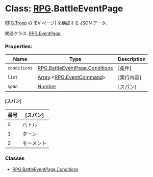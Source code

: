 # Class: [RPG](RPG.md).BattleEventPage

[RPG.Troop](RPG.Troop.md) の [EV ページ] を構成する JSON データ。

関連クラス: [RPG.EventPage](RPG.EventPage.md)

### Properties:

| Name         | Type                                                                | Description                               |
| ------------ | ------------------------------------------------------------------- | ----------------------------------------- |
| `conditions` | [RPG.BattleEventPage.Conditions](RPG.BattleEventPage.Conditions.md) | [条件]                                    |
| `list`       | [Array](Array.md).&lt;[RPG.EventCommand](RPG.EventCommand.md)&gt;   | [実行内容]                                |
| `span`       | [Number](Number.md)                                                 | [[スパン]](RPG.BattleEventPage.md#スパン) |

#### [スパン]

| 番号 | [スパン]   |
| ---- | ---------- |
| 0    | バトル     |
| 1    | ターン     |
| 2    | モーメント |

### Classes

- [RPG.BattleEventPage.Conditions](RPG.BattleEventPage.Conditions.md)
